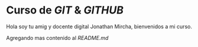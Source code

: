 # Curso de _GIT_ & _GITHUB_

Hola soy tu amig y docente digital Jonathan Mircha, bienvenidos a mi curso.

Agregando mas contenido al _README.md_